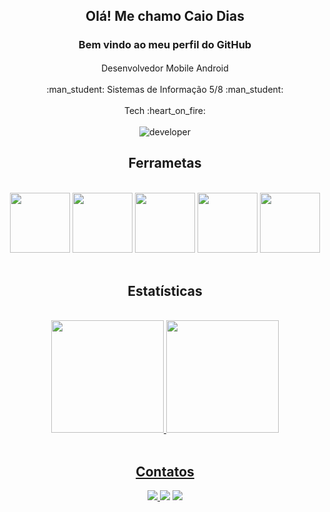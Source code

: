 <div align="center"> 
    <h2> Olá! Me chamo Caio Dias </h2>
    <h3 align="center"> Bem vindo ao meu perfil do GitHub </h3>
        <img src="https://cdn.jsdelivr.net/gh/devicons/devicon/icons/android/android-original.svg" width="16" height="16"/> Desenvolvedor Mobile Android <img src="https://cdn.jsdelivr.net/gh/devicons/devicon/icons/android/android-original.svg" width="16" height="16"/><br><br>
        :man_student: Sistemas de Informação 5/8 :man_student: <br><br>
        Tech 	:heart_on_fire: 
</div>

<br>

<div align="center">
    <img alt="developer" src="https://www.mygo.ge/uploads/blog/1584023795.jpg">
</div>


<div align= " center " > 
          <h2> Ferrametas </h2> 
</div>

<br>

<div align="center">
          <img src="https://cdn.jsdelivr.net/gh/devicons/devicon/icons/kotlin/kotlin-original.svg" width="96" height="96"/>
          <img src="https://cdn.jsdelivr.net/gh/devicons/devicon/icons/android/android-original.svg" width="96" height="96"/>
          <img src="https://cdn.jsdelivr.net/gh/devicons/devicon/icons/firebase/firebase-plain.svg" width="96" height="96"/>
          <img src="https://cdn.jsdelivr.net/gh/devicons/devicon/icons/sqlite/sqlite-original.svg" width="96" height="96"/>
          <img src="https://cdn.jsdelivr.net/gh/devicons/devicon/icons/git/git-original.svg" width="96" height="96"/>
</div>

<br>

<div align= " center " > 
          <h2> Estatísticas </h2> 
</div>

<br>

<div align="center">
    <a href="https://github.com/CaioCozendey">
    <img height="180em" src="https://github-readme-stats.vercel.app/api/top-langs/?username=CaioCozendey&layout=compact&langs_count=7&theme=dracula"/>
    <img height="180em" src="https://github-readme-stats.vercel.app/api?username=CaioCozendey&show_icons=true&theme=dracula&include_all_commits=true&count_private=true"/>
</div>
          
<br>
          
<div align= " center " > 
          <h2> Contatos </h2> 
</div>
          
<div align="center">
    <a href="mailto:caiodh22@gmail.com" target = " _blank "> <img src="https://img.shields.io/badge/Gmail-D14836?style=for-the-badge&logo=gmail&logoColor=white"> </a>  
    <a href="https://api.whatsapp.com/send?phone=5522998562641" target="_blank"><img src="https://img.shields.io/badge/WhatsApp-25D366?style=for-the-badge&logo=whatsapp&logoColor=white"></a>  
    <a href="https://www.linkedin.com/in/caio-dias-cozendey-502a1418a/" target="_blank"> <img src="https://img.shields.io/badge/LinkedIn-0077B5?style=for-the-badge&logo=linkedin&logoColor=white"></a>  
</div

          
          
  
    

